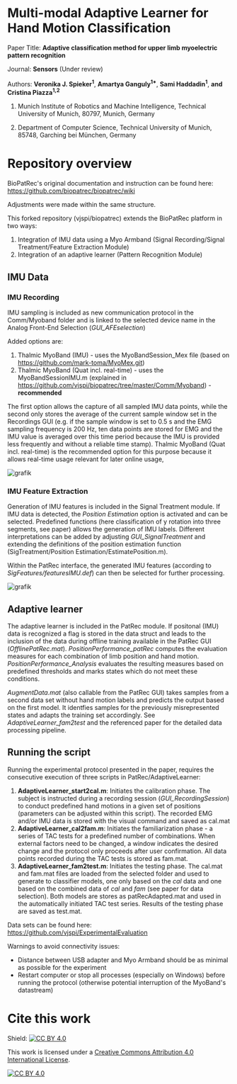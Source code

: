 # Multi-modal Adaptive Learner for Hand Motion Classification

Paper Title: **Adaptive classification method for upper limb myoelectric pattern recognition**

Journal: **Sensors** (Under review)

Authors: **Veronika J. Spieker<sup>1</sup>**, **Amartya Ganguly<sup>1\*</sup>**, **Sami Haddadin<sup>1</sup>**, **and Cristina Piazza<sup>1,2</sup>** 


1. Munich Institute of Robotics and Machine Intelligence, Technical University of Munich, 80797, Munich, Germany

2. Department of Computer Science, Technical University of Munich, 85748, Garching bei München, Germany


# Repository overview

BioPatRec's original documentation and instruction can be found here: https://github.com/biopatrec/biopatrec/wiki

Adjustments were made within the same structure.

This forked repository (vjspi/biopatrec) extends the BioPatRec platform in two ways:
1. Integration of IMU data using a Myo Armband (Signal Recording/Signal Treatment/Feature Extraction Module)
2. Integration of an adaptive learner (Pattern Recognition Module)

## IMU Data
### IMU Recording
IMU sampling is included as new communication protocol in the Comm/Myoband folder and is linked to the selected device name in the Analog Front-End Selection (_GUI_AFEselection_)

Added options are:
1. Thalmic MyoBand (IMU) - uses the MyoBandSession_Mex file (based on https://github.com/mark-toma/MyoMex.git)
2. Thalmic MyoBand (Quat incl. real-time) - uses the MyoBandSessionIMU.m (explained in https://github.com/vjspi/biopatrec/tree/master/Comm/Myoband) - **recommended**

The first option allows the capture of all sampled IMU data points, while the second only stores the average of the current sample window set in the Recordings GUI (e.g. if the sample window is set to 0.5 s and the EMG sampling frequency is 200 Hz, ten data points are stored for EMG and the IMU value is averaged over this time period because the IMU is provided less frequently and without a reliable time stamp). Thalmic MyoBand (Quat incl. real-time) is the recommended option for this purpose because it allows real-time usage relevant for later online usage, 

![grafik](https://user-images.githubusercontent.com/80716904/134916102-92689f5b-67a9-42e2-afce-b0c13b24e739.png)

### IMU Feature Extraction
Generation of IMU features is included in the Signal Treatment module. If IMU data is detected, the _Position Estimation_ option is activated and can be selected. Predefined functions (here classification of y rotation into three segments, see paper) allows the generation of IMU labels. Different interpretations can be added by adjusting _GUI_SignalTreatment_ and extending the definitions of the position estimation function (SigTreatment/Position Estimation/EstimatePosition.m). 

Within the PatRec interface, the generated IMU features (according to _SigFeatures/featuresIMU.def_) can then be selected for further processing.

![grafik](https://user-images.githubusercontent.com/80716904/134928772-c84da526-f340-4538-8872-f0c024551185.png)

## Adaptive learner
The adaptive learner is included in the PatRec module. If positonal (IMU) data is recognized a flag is stored in the data struct and leads to the inclusion of the data during offline training available in the PatRec GUI (_OfflinePatRec.mat_). _PositionPerformance_patRec_ computes the evaluation measures for each combination of limb position and hand motion. _PositionPerformance_Analysis_ evaluates the resulting measures based on predefined thresholds and marks states which do not meet these conditions.

_AugmentData.mat_ (also callable from the PatRec GUI) takes samples from a second data set without hand motion labels and predicts the output based on the first model. It identfies samples for the previously misrepresented states and adapts the training set accordingly. See _AdaptiveLearner_fam2test_ and the referenced paper for the detailed data processing pipeline. 

## Running the script

Running the experimental protocol presented in the paper, requires the consecutive execution of three scripts in PatRec/AdaptiveLearner:
1. **AdaptiveLearner_start2cal.m**: Initiates the calibration phase. The subject is instructed during a recording session (_GUI_RecordingSession_) to conduct predefined hand motions in a given set of positions (parameters can be adjusted within this script). The recorded EMG and/or IMU data is stored with the visual command and saved as cal.mat 
2. **AdaptiveLearner_cal2fam.m**: Initiates the familiarization phase - a series of TAC tests for a predefined number of combinations. When external factors need to be changed, a window indicates the desired change and the protocol only proceeds after user confirmation. All data points recorded during the TAC tests is stored as fam.mat.
3. **AdaptiveLearner_fam2test.m**: Initiates the testing phase. The cal.mat and fam.mat files are loaded from the selected folder and used to generate to classifier models, one only based on the _cal_ data and one based on the combined data of _cal_ and _fam_ (see paper for data selection). Both models are stores as patRecAdapted.mat and used in the automatically initiated TAC test series. Results of the testing phase are saved as test.mat.

Data sets can be found here: https://github.com/vjspi/ExperimentalEvaluation

Warnings to avoid connectivity issues:
- Distance between USB adapter and Myo Armband should be as minimal as possible for the experiment 
- Restart computer or stop all processes (especially on Windows) before running the protocol (otherwise potential interruption of the MyoBand's datastream)

# Cite this work


Shield: [![CC BY 4.0][cc-by-shield]][cc-by]

This work is licensed under a
[Creative Commons Attribution 4.0 International License][cc-by].

[![CC BY 4.0][cc-by-image]][cc-by]

[cc-by]: http://creativecommons.org/licenses/by/4.0/
[cc-by-image]: https://i.creativecommons.org/l/by/4.0/88x31.png
[cc-by-shield]: https://img.shields.io/badge/License-CC%20BY%204.0-lightgrey.svg
